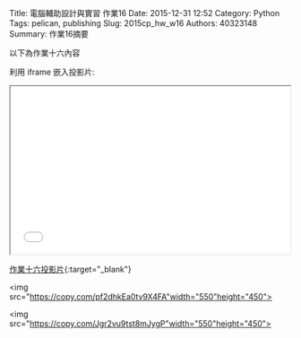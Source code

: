 Title: 電腦輔助設計與實習 作業16
Date: 2015-12-31 12:52
Category: Python
Tags: pelican, publishing
Slug: 2015cp_hw_w16
Authors: 40323148
Summary: 作業16摘要

以下為作業十六內容

利用 iframe 嵌入投影片:

<iframe src="simplest15.html" width="500" height="300"></iframe>

[作業十六投影片](simplest15.html){:target="_blank"}

<img src="https://copy.com/pf2dhkEa0tv9X4FA"width="550"height="450">

<img src="https://copy.com/Jgr2vu9tst8mJygP"width="550"height="450">





